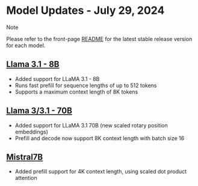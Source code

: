 # Model Updates - July 29, 2024

> [!NOTE]
>
> Please refer to the front-page [README](../README.md) for the latest stable release version for each model.

## [Llama 3.1 - 8B](demos/wormhole/llama31_8b)
- Added support for LLaMA 3.1 - 8B
- Runs fast prefill for sequence lengths of up to 512 tokens
- Supports a maximum context length of 8K tokens

## [Llama 3/3.1 - 70B](demos/t3000/llama3_70b)
- Added support for LLaMA 3.1 70B (new scaled rotary position embeddings)
- Prefill and decode now support 8K context length with batch size 16

## [Mistral7B](demos/wormhole/mistral7b)
- Added prefill support for 4K context length, using scaled dot product attention
